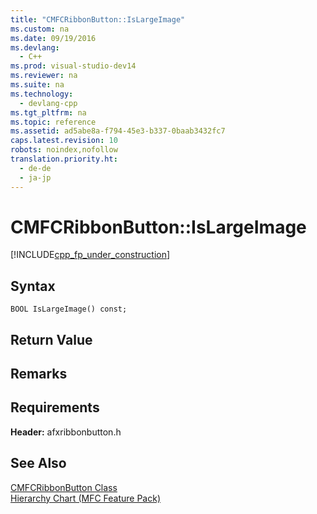 ```yaml
---
title: "CMFCRibbonButton::IsLargeImage"
ms.custom: na
ms.date: 09/19/2016
ms.devlang: 
  - C++
ms.prod: visual-studio-dev14
ms.reviewer: na
ms.suite: na
ms.technology: 
  - devlang-cpp
ms.tgt_pltfrm: na
ms.topic: reference
ms.assetid: ad5abe8a-f794-45e3-b337-0baab3432fc7
caps.latest.revision: 10
robots: noindex,nofollow
translation.priority.ht: 
  - de-de
  - ja-jp
---
```

# CMFCRibbonButton::IsLargeImage
[!INCLUDE[cpp_fp_under_construction](../vs140/includes/cpp_fp_under_construction_md.md)]  
  
## Syntax  
  
```  
BOOL IsLargeImage() const;  
```  
  
## Return Value  
  
## Remarks  
  
## Requirements  
 **Header:** afxribbonbutton.h  
  
## See Also  
 [CMFCRibbonButton Class](../vs140/CMFCRibbonButton-Class.md)   
 [Hierarchy Chart (MFC Feature Pack)](../vs140/Hierarchy-Chart.md)